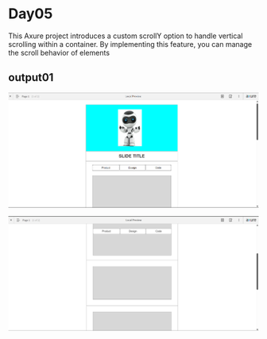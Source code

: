# Day05
This Axure project introduces a custom scrollY option to handle vertical scrolling within a container. By implementing this feature, you can manage the scroll behavior of elements
## output01
![ScrollY Panel Example](01.png)


![ScrollY Panel Example](02.png)
